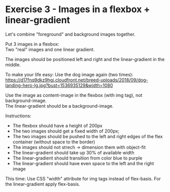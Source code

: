 # Exercise 3 - Images in a flexbox + linear-gradient

Let's combine "foreground" and background images together.

Put 3 images in a flexbox:  
Two "real" images and one linear gradient.

The images should be positioned left and right and the linear-gradient in the middle.

To make your life easy: Use the dog image again (two times):  
<https://d17fnq9dkz9hgj.cloudfront.net/breed-uploads/2018/09/dog-landing-hero-lg.jpg?bust=1536935129&width=1080>

Use the image as content-image in the flexbox (with img tag), not background-image.  
The linear-gradient should be a background-image.

Instructions:

- The flexbox should have a height of 200px
- The two images should get a fixed width of 200px;
- The two images should be pushed to the left and right edges of the flex container (without space to the border)
- The images should not strech -> dimension them with object-fit
- The linear-gradient should take up 30% of available width
- The linear-gradient should transition from color blue to purple
- The linear-gradient should have even space to the left and the right image

This time: Use CSS "width" attribute for img tags instead of flex-basis. 
For the linear-gradient apply flex-basis.
